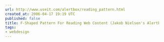 ```yaml
---
url: http://www.useit.com/alertbox/reading_pattern.html
created_at: 2006-04-17 19:19 UTC
published: false
title: F-Shaped Pattern For Reading Web Content (Jakob Nielsen's Alertbox)
tags:
- webdesign
---
```



